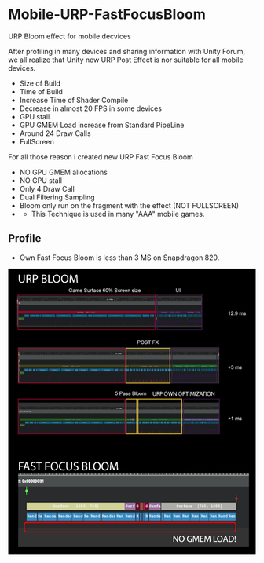 # Mobile-URP-FastFocusBloom
URP Bloom effect for mobile decvices

After profiling in many devices and sharing information with Unity Forum, we all realize that Unity new URP Post Effect is nor suitable for all mobile devices.

- Size of Build 
- Time of Build
- Increase Time of Shader Compile
- Decrease in almost 20 FPS in some devices
- GPU stall
- GPU GMEM Load increase from Standard PipeLine
- Around 24 Draw Calls
- FullScreen

For all those reason i created new URP Fast Focus Bloom

- NO GPU GMEM allocations
- NO GPU stall
- Only 4 Draw Call
- Dual Filtering Sampling
- Bloom only run on the fragment with the effect (NOT FULLSCREEN)
- - This Technique is used in many "AAA" mobile games.

## Profile

- Own Fast Focus Bloom is less than 3 MS on Snapdragon 820.

![Image](https://github.com/resetme/Mobile-URP-FastFocusBloom/blob/main/GitFiles/OPT.png)


